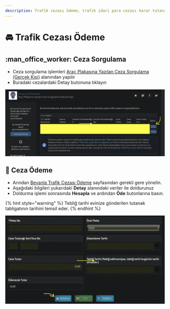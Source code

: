 ```yaml
---
description: Trafik cezası ödeme, trafik idari para cezası karar tutanağı tebligatı ödeme
---
```


# 🚘 Trafik Cezası Ödeme

## :man\_office\_worker: Ceza Sorgulama

* Ceza sorgulama işlemleri [Araç Plakasına Yazılan Ceza Sorgulama (Gerçek Kişi)](https://www.turkiye.gov.tr/emniyet-arac-plakasina-yazilan-ceza-sorgulama) alanından yapılır
* Buradaki cezalardaki Detay butonuna tıklayın

![](<../.gitbook/assets/Screen Shot 2021-12-04 at 13.30.29.png>)

## :ticket: Ceza Ödeme

* Arından [Beyanla Trafik Cezası Ödeme](https://www.turkiye.gov.tr/gib-intvrg-beyanla-trafik-para-cezasi-odeme) sayfasından gerekli gere yönelin.&#x20;
* Aşağıdaki bilgileri yukarıdaki **Detay** alanındaki veriler ile doldurunuz
* Doldurma işlemi sonrasında **Hesapla** ve ardından **Öde** butonlarına basın.&#x20;

{% hint style="warning" %}
Tebliğ tarihi evinize gönderilen tutanak tabligatının tarihini temsil eder.
{% endhint %}

![](<../.gitbook/assets/Screen Shot 2021-12-04 at 13.33.58.png>)
